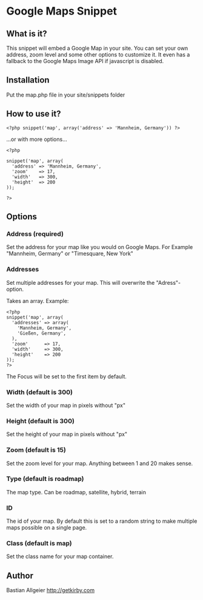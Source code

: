# Google Maps Snippet

## What is it?

This snippet will embed a Google Map in your site. You can set your own address, zoom level and some other options to customize it. It even has a fallback to the Google Maps Image API if javascript is disabled. 

## Installation 

Put the map.php file in your site/snippets folder

## How to use it?

    <?php snippet('map', array('address' => 'Mannheim, Germany')) ?>

…or with more options…

    <?php 

    snippet('map', array(
      'address' => 'Mannheim, Germany',
      'zoom'    => 17,
      'width'   => 300,
      'height'  => 200
    ));

    ?>

## Options

### Address (required)

Set the address for your map like you would on Google Maps. For Example "Mannheim, Germany" or "Timesquare, New York"

### Addresses

Set multiple addresses for your map. This will overwrite the "Adress"-option.

Takes an array. Example:

    <?php 
    snippet('map', array(
      'addresses' => array(
        'Mannheim, Germany',
        'Gießen, Germany',
      ),
      'zoom'      => 17,
      'width'     => 300,
      'height'    => 200
    ));
    ?>

The Focus will be set to the first item by default.

### Width (default is 300)

Set the width of your map in pixels without "px"

### Height (default is 300)

Set the height of your map in pixels without "px"

### Zoom (default is 15)

Set the zoom level for your map. Anything between 1 and 20 makes sense. 

### Type (default is roadmap)

The map type. Can be roadmap, satellite, hybrid, terrain

### ID 

The id of your map. By default this is set to a random string to make multiple maps possible on a single page. 

### Class (default is map)

Set the class name for your map container. 


## Author
Bastian Allgeier
<http://getkirby.com>